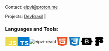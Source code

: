 Contact: eipvi@proton.me

Projects:
[DevBrasil](https://eipvi.github.io/DevBrasil/) |

### Languages and Tools:

<img align="center" alt="eipvi-Js" height="30" width="40" src="https://raw.githubusercontent.com/devicons/devicon/master/icons/javascript/javascript-plain.svg"><img align="center" alt="eipvi-ts" height="30" width="40" src="https://raw.githubusercontent.com/devicons/devicon/master/icons/typescript/typescript-plain.svg"><img align="center" alt="eipvi-react" height="30" width="40" src="https://cdn.jsdelivr.net/gh/devicons/devicon/icons/react/react-original.svg" /><img align="center" alt="eipvi-HTML" height="30" width="40" src="https://raw.githubusercontent.com/devicons/devicon/master/icons/html5/html5-original.svg"><img align="center" alt="eipvi-CSS" height="30" width="40" src="https://raw.githubusercontent.com/devicons/devicon/master/icons/css3/css3-original.svg"><img align="center" alt="eipvi-b" height="30" width="40" src="https://raw.githubusercontent.com/devicons/devicon/master/icons/bootstrap/bootstrap-plain.svg"><img align="center" alt="eipvi-f" height="30" width="40" src="https://raw.githubusercontent.com/devicons/devicon/master/icons/figma/figma-plain.svg">
